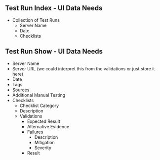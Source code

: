 ## Test Run Index - UI Data Needs
- Collection of Test Runs
  - Server Name
  - Date
  - Checklists

## Test Run Show - UI Data Needs
- Server Name
- Server URL (we could interpret this from the validations or just store it here)
- Date
- Tags
- Sources
- Additional Manual Testing
- Checklists
  - Checklist Category
  - Description
  - Validations
    - Expected Result
    - Alternative Evidence
    - Failures 
      - Description
      - Mitigation 
      - Severity
    - Result